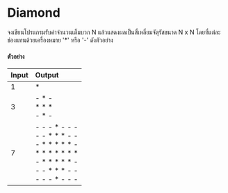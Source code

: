 # Diamond

จงเขียนโปรแกรมรับค่าจำนวนเต็มบวก N แล้วแสดงผลเป็นสี่เหลี่ยมจัตุรัสขนาด N x N โดยที่แต่ละช่องแทนด้วยเครื่องหมาย '*' หรือ '-' ดังตัวอย่าง

#### ตัวอย่าง

| Input | Output |
| :---- | :----- |
|   1   | *      |
|   3   | - * - <br> * * * <br> - * - |
|   7   | - - - * - - - <br> - - * * * - -  <br> - * * * * * - <br> * * * * * * * <br> - * * * * * - <br> - - * * * - - <br> - - - * - - - |
